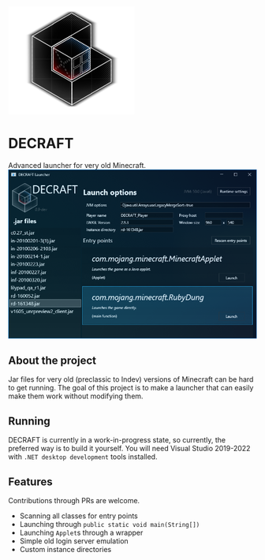 ![logo](md_img/decraft_logo.png)
# DECRAFT
Advanced launcher for very old Minecraft.
![ui_image_1](md_img/ui_1.png)

## About the project
Jar files for very old (preclassic to Indev) versions of Minecraft can be hard to get running. The goal of this project is to make a launcher that can easily make them work without modifying them.

## Running

DECRAFT is currently in a work-in-progress state, so currently, the preferred way is to build it yourself. You will need Visual Studio 2019-2022 with `.NET desktop development` tools installed.

## Features

Contributions through PRs are welcome.

- Scanning all classes for entry points
- Launching through `public static void main(String[])`
- Launching `Applet`s through a wrapper
- Simple old login server emulation
- Custom instance directories
